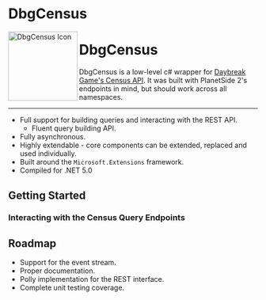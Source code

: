 # DbgCensus

<img title="DbgCensus Icon" alt="DbgCensus Icon" src="https://github.com/carlst99/DbgCensus/blob/main/Assets/Icon_512.png?raw=true" align="left" height="140" />

# DbgCensus

DbgCensus is a low-level c# wrapper for [Daybreak Game's Census API](https://census.daybreakgames.com). It was built with PlanetSide 2's endpoints in mind, but should work across all namespaces.

***

- Full support for building queries and interacting with the REST API.
    - Fluent query building API.
- Fully asynchronous.
- Highly extendable - core components can be extended, replaced and used individually.
- Built around the `Microsoft.Extensions` framework.
- Compiled for .NET 5.0

## Getting Started

### Interacting with the Census Query Endpoints



## Roadmap

- Support for the event stream.
- Proper documentation.
- Polly implementation for the REST interface.
- Complete unit testing coverage.